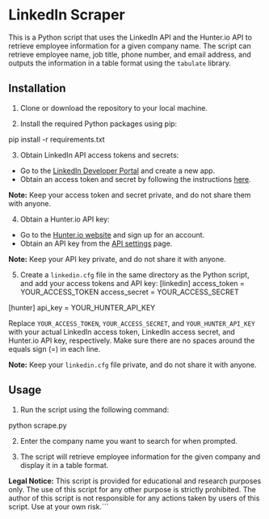 # LinkedIn Scraper

This is a Python script that uses the LinkedIn API and the Hunter.io API to retrieve employee information for a given company name. The script can retrieve employee name, job title, phone number, and email address, and outputs the information in a table format using the `tabulate` library.

## Installation

1. Clone or download the repository to your local machine.

2. Install the required Python packages using pip:

pip install -r requirements.txt


3. Obtain LinkedIn API access tokens and secrets:

- Go to the [LinkedIn Developer Portal](https://www.linkedin.com/developers/) and create a new app.
- Obtain an access token and secret by following the instructions [here](https://docs.microsoft.com/en-us/linkedin/shared/authentication/authorization-code-flow?context=linkedin/context).

**Note:** Keep your access token and secret private, and do not share them with anyone.

4. Obtain a Hunter.io API key:

- Go to the [Hunter.io website](https://hunter.io/) and sign up for an account.
- Obtain an API key from the [API settings](https://hunter.io/api_keys) page.

**Note:** Keep your API key private, and do not share it with anyone.

5. Create a `linkedin.cfg` file in the same directory as the Python script, and add your access tokens and API key:
[linkedin]
access_token = YOUR_ACCESS_TOKEN
access_secret = YOUR_ACCESS_SECRET

[hunter]
api_key = YOUR_HUNTER_API_KEY


Replace `YOUR_ACCESS_TOKEN`, `YOUR_ACCESS_SECRET`, and `YOUR_HUNTER_API_KEY` with your actual LinkedIn access token, LinkedIn access secret, and Hunter.io API key, respectively. Make sure there are no spaces around the equals sign (=) in each line. 

**Note:** Keep your `linkedin.cfg` file private, and do not share it with anyone.

## Usage

1. Run the script using the following command:

python scrape.py


2. Enter the company name you want to search for when prompted.

3. The script will retrieve employee information for the given company and display it in a table format.

**Legal Notice:** This script is provided for educational and research purposes only. The use of this script for any other purpose is strictly prohibited. The author of this script is not responsible for any actions taken by users of this script. Use at your own risk.```
